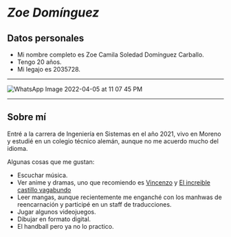 # ***Zoe Domínguez***

## Datos personales

- Mi nombre completo es Zoe Camila Soledad Domínguez Carballo.
- Tengo 20 años.
- Mi legajo es 2035728.
___

  
![WhatsApp Image 2022-04-05 at 11 07 45 PM](https://user-images.githubusercontent.com/102927780/161882240-1c7422e7-eb59-434f-89ff-8165bfe2dacc.jpeg)
  
___

## Sobre mí
Entré a la carrera de Ingeniería en Sistemas en el año 2021, vivo en Moreno y estudié en un colegio técnico alemán, aunque no me acuerdo mucho del idioma. 

Algunas cosas que me gustan:
- Escuchar música.
- Ver anime y dramas, uno que recomiendo es [Vincenzo](https://www.netflix.com/watch/81406626?trackId=255824129) y [El increible castillo vagabundo](https://www.netflix.com/watch/70028883?trackId=255824129&tctx=0%2C0%2CNAPA%40%40%7Cbe8b860d-0529-4ec5-a9c7-71125d1cfc99-355840675_titles%2F1%2F%2Fgibli%2F0%2F0%2CNAPA%40%40%7Cbe8b860d-0529-4ec5-a9c7-71125d1cfc99-355840675_titles%2F1%2F%2Fgibli%2F0%2F0%2Cunknown%2C%2Cbe8b860d-0529-4ec5-a9c7-71125d1cfc99-355840675%7C2%2CtitlesResults)
- Leer mangas, aunque recientemente me enganché con los manhwas de reencarnación y participé en un staff de traducciones.
- Jugar algunos videojuegos.
- Dibujar en formato digital.
- El handball pero ya no lo practico.
